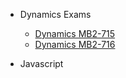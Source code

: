- Dynamics Exams

  - [Dynamics MB2-715](README.md)
  - [Dynamics MB2-716](newpage.md)

- Javascript 